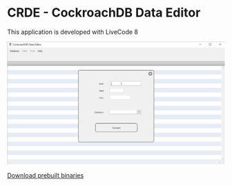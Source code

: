 # CRDE - CockroachDB Data Editor

This application is developed with LiveCode 8


![Screenshot](/images/demo.gif)

[Download prebuilt binaries](https://github.com/setvalue/crde/releases/latest)
